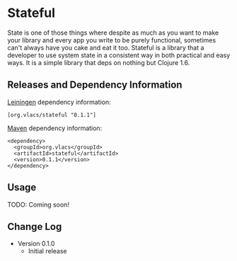 # Stateful
State is one of those things where despite as much as you want to make your
library and every app you write to be purely functional, sometimes can't always
have you cake and eat it too. Stateful is a library that a developer to use system
state in a consistent way in both practical and easy ways. It is a simple library
that deps on nothing but Clojure 1.6.

## Releases and Dependency Information

[Leiningen] dependency information:

    [org.vlacs/stateful "0.1.1"]

[Maven] dependency information:

    <dependency>
      <groupId>org.vlacs</groupId>
      <artifactId>stateful</artifactId>
      <version>0.1.1</version>
    </dependency>

[Leiningen]: http://leiningen.org/
[Maven]: http://maven.apache.org/

## Usage

TODO: Coming soon!

## Change Log

* Version 0.1.0
  * Initial release


